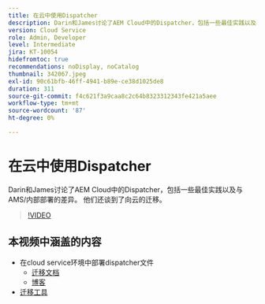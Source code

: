 ```yaml
---
title: 在云中使用Dispatcher
description: Darin和James讨论了AEM Cloud中的Dispatcher，包括一些最佳实践以及与AMS/内部部署的差异。 他们还谈到了向云的迁移。
version: Cloud Service
role: Admin, Developer
level: Intermediate
jira: KT-10054
hidefromtoc: true
recommendations: noDisplay, noCatalog
thumbnail: 342067.jpeg
exl-id: 90c61bfb-46ff-4941-b89e-ce38d1025de8
duration: 311
source-git-commit: f4c621f3a9caa8c2c64b8323312343fe421a5aee
workflow-type: tm+mt
source-wordcount: '87'
ht-degree: 0%

---
```



# 在云中使用Dispatcher

Darin和James讨论了AEM Cloud中的Dispatcher，包括一些最佳实践以及与AMS/内部部署的差异。 他们还谈到了向云的迁移。

>[!VIDEO](https://video.tv.adobe.com/v/342067?quality=12&learn=on)

## 本视频中涵盖的内容

+ 在cloud service环境中部署dispatcher文件
   + [迁移文档](https://experienceleague.adobe.com/docs/experience-manager-cloud-manager/using/getting-started/dispatcher-configurations.html)
   + [博客](https://medium.com/adobetech/migrating-a-dispatcher-configuration-from-managed-services-to-aem-as-a-cloud-service-fa8a80d242ee)
+ [迁移工具](https://github.com/adobe/aio-cli-plugin-aem-cloud-service-migration)
